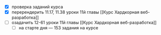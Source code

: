 - [x] проверка заданий курса
- [x] перерендерить 11.17, 11.38 уроки 11й главы [[Курс Хардкорная веб-разработка]]
- [ ] озадачить 12-61 уроки 11й главы [[Курс Хардкорная веб-разработка]]
	- [ ] на старте дня — 153 задания на курсе